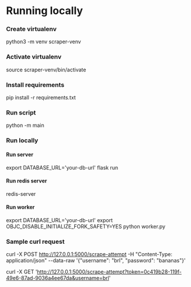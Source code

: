 # Running locally
### Create virtualenv
python3 -m venv scraper-venv

### Activate virtualenv
source scraper-venv/bin/activate

### Install requirements
pip install -r requirements.txt 

### Run script
python -m main

### Run locally

#### Run server
export DATABASE_URL='your-db-url'
flask run

#### Run redis server
redis-server

#### Run worker
export DATABASE_URL='your-db-url'
export OBJC_DISABLE_INITIALIZE_FORK_SAFETY=YES
python worker.py


### Sample curl request
curl -X POST http://127.0.0.1:5000/scrape-attempt  -H "Content-Type: application/json" --data-raw '{"username": "brl", "password": "bananas"}'


curl -X GET 'http://127.0.0.1:5000/scrape-attempt?token=0c419b28-119f-49e6-87ad-9036a4ee67da&username=brl'
